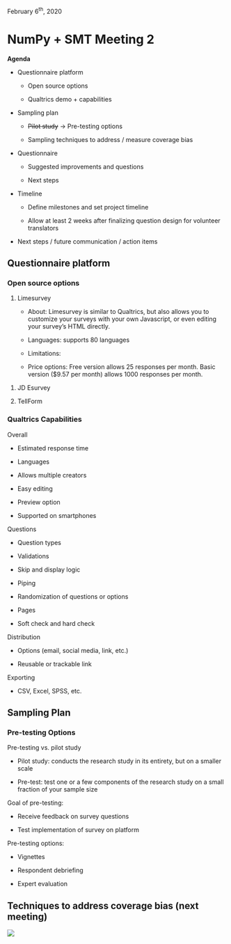 February 6<sup>th</sup>, 2020

# NumPy + SMT Meeting 2

**<span class="underline">Agenda</span>**

  - Questionnaire platform

      - Open source options

      - Qualtrics demo + capabilities

  - Sampling plan

      - ~~Pilot study~~ → Pre-testing options

      - Sampling techniques to address / measure coverage bias

  - Questionnaire

      - Suggested improvements and questions

      - Next steps

  - Timeline

    * Define milestones and set project timeline

    * Allow at least 2 weeks after finalizing question design for volunteer
      translators

  - Next steps / future communication / action items

## <span class="underline">Questionnaire platform</span>

### Open source options

1.  Limesurvey

      - <span class="underline">About</span>: Limesurvey is similar to
        Qualtrics, but also allows you to customize your surveys with
        your own Javascript, or even editing your survey’s HTML
        directly.

      - <span class="underline">Languages</span>: supports 80
        languages

      - <span class="underline">Limitations</span>:

      - <span class="underline">Price options</span>: Free version
        allows 25 responses per month. Basic version ($9.57 per month)
        allows 1000 responses per month.

<!-- end list -->

1.  JD Esurvey

2.  TellForm

### Qualtrics Capabilities

Overall

  - Estimated response time

  - Languages

  - Allows multiple creators

  - Easy editing

  - Preview option

  - Supported on smartphones

Questions

  - Question types

  - Validations

  - Skip and display logic

  - Piping

  - Randomization of questions or options

  - Pages

  - Soft check and hard check

Distribution

  - Options (email, social media, link, etc.)

  - Reusable or trackable link

Exporting

  - CSV, Excel, SPSS, etc.

## <span class="underline">Sampling Plan</span>

### Pre-testing Options

Pre-testing vs. pilot study

  - Pilot study: conducts the research study in its entirety, but on a
    smaller scale

  - Pre-test: test one or a few components of the research study on a
    small fraction of your sample size

Goal of pre-testing:

  - Receive feedback on survey questions

  - Test implementation of survey on platform

Pre-testing options:

  - Vignettes

  - Respondent debriefing

  - Expert evaluation

## Techniques to address coverage bias (next meeting)

![](media/image1.png)
